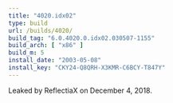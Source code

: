 ```yaml
---
title: "4020.idx02"
type: build
url: /builds/4020/
build_tag: "6.0.4020.0.idx02.030507-1155"
build_arch: [ "x86" ]
build_m: 5
install_date: "2003-05-08"
install_key: "CKY24-Q8QRH-X3KMR-C6BCY-T847Y"
---
```


 Leaked by ReflectiaX on December 4, 2018.